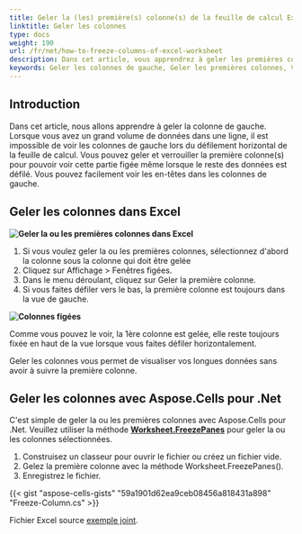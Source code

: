 ```yaml
---
title: Geler la (les) première(s) colonne(s) de la feuille de calcul Excel
linktitle: Geler les colonnes
type: docs
weight: 190
url: /fr/net/how-to-freeze-columns-of-excel-worksheet
description: Dans cet article, vous apprendrez à geler les premières colonnes des feuilles de calcul Excel de manière programmable à l aide de la bibliothèque C# avec API .NET.
keywords: Geler les colonnes de gauche, Geler les premières colonnes, Verrouiller la (les) colonne(s)
---
```


## **Introduction**

Dans cet article, nous allons apprendre à geler la colonne de gauche. Lorsque vous avez un grand volume de données dans une ligne, il est impossible de voir les colonnes de gauche lors du défilement horizontal de la feuille de calcul. Vous pouvez geler et verrouiller la première colonne(s) pour pouvoir voir cette partie figée même lorsque le reste des données est défilé. Vous pouvez facilement voir les en-têtes dans les colonnes de gauche.


## **Geler les colonnes dans Excel**

**![Geler la ou les premières colonnes dans Excel](freeze-columns.png)**


1. Si vous voulez geler la ou les premières colonnes, sélectionnez d'abord la colonne sous la colonne qui doit être gelée
2. Cliquez sur Affichage > Fenêtres figées.
3. Dans le menu déroulant, cliquez sur Geler la première colonne.
4. Si vous faites défiler vers le bas, la première colonne est toujours dans la vue de gauche.

**![Colonnes figées](frozen-columns.png)**

Comme vous pouvez le voir, la 1ère colonne est gelée, elle reste toujours fixée en haut de la vue lorsque vous faites défiler horizontalement.

Geler les colonnes vous permet de visualiser vos longues données sans avoir à suivre la première colonne.




## **Geler les colonnes avec Aspose.Cells pour .Net**
C'est simple de geler la ou les premières colonnes avec Aspose.Cells pour .Net. 
Veuillez utiliser la méthode [**Worksheet.FreezePanes**](https://reference.aspose.com/cells/net/aspose.cells/worksheet/freezepanes/) pour geler la ou les colonnes sélectionnées.
1. Construisez un classeur pour ouvrir le fichier ou créez un fichier vide.
2. Gelez la première colonne avec la méthode Worksheet.FreezePanes().
3. Enregistrez le fichier.

{{< gist "aspose-cells-gists" "59a1901d62ea9ceb08456a818431a898" "Freeze-Column.cs" >}}

Fichier Excel source [exemple joint](Freeze.xlsx).
